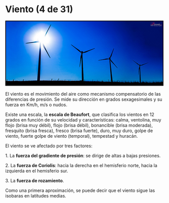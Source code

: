 # Viento (4 de 31)

![Viento](img/8373321286_431e68d6db.jpg)

El viento es el movimiento del aire como mecanismo compensatorio de las diferencias de presión. Se mide su dirección en grados sexagesimales y su fuerza en Km/h, m/s o nudos.

Existe una escala, la **escala de Beaufort**, que clasifica los vientos en 12 grados en función de su velocidad y características: calma, ventolina, muy flojo (brisa muy débil), flojo (brisa débil), bonancible (brisa moderada), fresquito (brisa fresca), fresco (brisa fuerte), duro, muy duro, golpe de viento, fuerte golpe de viento (temporal), tempestad y huracán.

El viento se ve afectado por tres factores:

1\. La **fuerza del gradiente de presión**: se dirige de altas a bajas presiones.

2\. La **fuerza de Coriolis**: hacia la derecha en el hemisferio norte, hacia la izquierda en el hemisferio sur.

3\. La **fuerza de rozamiento**.

Como una primera aproximación, se puede decir que el viento sigue las isobaras en latitudes medias.
